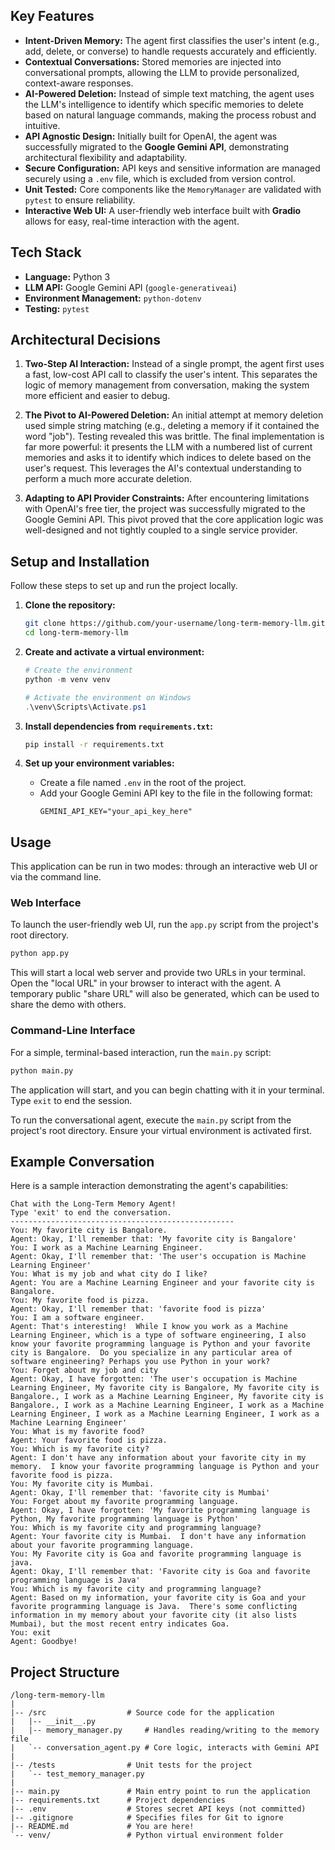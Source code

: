 ## Key Features

-   **Intent-Driven Memory:** The agent first classifies the user's intent (e.g., add, delete, or converse) to handle requests accurately and efficiently.
-   **Contextual Conversations:** Stored memories are injected into conversational prompts, allowing the LLM to provide personalized, context-aware responses.
-   **AI-Powered Deletion:** Instead of simple text matching, the agent uses the LLM's intelligence to identify which specific memories to delete based on natural language commands, making the process robust and intuitive.
-   **API Agnostic Design:** Initially built for OpenAI, the agent was successfully migrated to the **Google Gemini API**, demonstrating architectural flexibility and adaptability.
-   **Secure Configuration:** API keys and sensitive information are managed securely using a `.env` file, which is excluded from version control.
-   **Unit Tested:** Core components like the `MemoryManager` are validated with `pytest` to ensure reliability.
-   **Interactive Web UI:** A user-friendly web interface built with **Gradio** allows for easy, real-time interaction with the agent.

## Tech Stack

-   **Language:** Python 3
-   **LLM API:** Google Gemini API (`google-generativeai`)
-   **Environment Management:** `python-dotenv`
-   **Testing:** `pytest`

## Architectural Decisions

1.  **Two-Step AI Interaction:** Instead of a single prompt, the agent first uses a fast, low-cost API call to classify the user's intent. This separates the logic of memory management from conversation, making the system more efficient and easier to debug.

2.  **The Pivot to AI-Powered Deletion:** An initial attempt at memory deletion used simple string matching (e.g., deleting a memory if it contained the word "job"). Testing revealed this was brittle. The final implementation is far more powerful: it presents the LLM with a numbered list of current memories and asks it to identify which indices to delete based on the user's request. This leverages the AI's contextual understanding to perform a much more accurate deletion.

3.  **Adapting to API Provider Constraints:** After encountering limitations with OpenAI's free tier, the project was successfully migrated to the Google Gemini API. This pivot proved that the core application logic was well-designed and not tightly coupled to a single service provider.

## Setup and Installation

Follow these steps to set up and run the project locally.

1.  **Clone the repository:**
    ```bash
    git clone https://github.com/your-username/long-term-memory-llm.git
    cd long-term-memory-llm
    ```

2.  **Create and activate a virtual environment:**
    ```powershell
    # Create the environment
    python -m venv venv

    # Activate the environment on Windows
    .\venv\Scripts\Activate.ps1
    ```

3.  **Install dependencies from `requirements.txt`:**
    ```bash
    pip install -r requirements.txt
    ```

4.  **Set up your environment variables:**
    -   Create a file named `.env` in the root of the project.
    -   Add your Google Gemini API key to the file in the following format:
        ```
        GEMINI_API_KEY="your_api_key_here"
        ```

## Usage

This application can be run in two modes: through an interactive web UI or via the command line.

### Web Interface

To launch the user-friendly web UI, run the `app.py` script from the project's root directory.

```bash
python app.py
```

This will start a local web server and provide two URLs in your terminal. Open the "local URL" in your browser to interact with the agent. A temporary public "share URL" will also be generated, which can be used to share the demo with others.

### Command-Line Interface

For a simple, terminal-based interaction, run the `main.py` script:

```bash
python main.py
```

The application will start, and you can begin chatting with it in your terminal. Type `exit` to end the session.

To run the conversational agent, execute the `main.py` script from the project's root directory. Ensure your virtual environment is activated first.


## Example Conversation

Here is a sample interaction demonstrating the agent's capabilities:

```
Chat with the Long-Term Memory Agent!
Type 'exit' to end the conversation.
--------------------------------------------------
You: My favorite city is Bangalore.
Agent: Okay, I'll remember that: 'My favorite city is Bangalore'
You: I work as a Machine Learning Engineer.
Agent: Okay, I'll remember that: 'The user's occupation is Machine Learning Engineer'
You: What is my job and what city do I like?
Agent: You are a Machine Learning Engineer and your favorite city is Bangalore.
You: My favorite food is pizza.
Agent: Okay, I'll remember that: 'favorite food is pizza'
You: I am a software engineer.
Agent: That's interesting!  While I know you work as a Machine Learning Engineer, which is a type of software engineering, I also know your favorite programming language is Python and your favorite city is Bangalore.  Do you specialize in any particular area of software engineering? Perhaps you use Python in your work?
You: Forget about my job and city
Agent: Okay, I have forgotten: 'The user's occupation is Machine Learning Engineer, My favorite city is Bangalore, My favorite city is Bangalore., I work as a Machine Learning Engineer, My favorite city is Bangalore., I work as a Machine Learning Engineer, I work as a Machine Learning Engineer, I work as a Machine Learning Engineer, I work as a Machine Learning Engineer'
You: What is my favorite food? 
Agent: Your favorite food is pizza.
You: Which is my favorite city?
Agent: I don't have any information about your favorite city in my memory.  I know your favorite programming language is Python and your favorite food is pizza.
You: My favorite city is Mumbai.
Agent: Okay, I'll remember that: 'favorite city is Mumbai'
You: Forget about my favorite programming language.
Agent: Okay, I have forgotten: 'My favorite programming language is Python, My favorite programming language is Python'
You: Which is my favorite city and programming language?
Agent: Your favorite city is Mumbai.  I don't have any information about your favorite programming language.
You: My Favorite city is Goa and favorite programming language is java.
Agent: Okay, I'll remember that: 'Favorite city is Goa and favorite programming language is Java'
You: Which is my favorite city and programming language?
Agent: Based on my information, your favorite city is Goa and your favorite programming language is Java.  There's some conflicting information in my memory about your favorite city (it also lists Mumbai), but the most recent entry indicates Goa.
You: exit
Agent: Goodbye!

```

## Project Structure

```
/long-term-memory-llm
|
|-- /src                  # Source code for the application
|   |-- __init__.py
|   |-- memory_manager.py     # Handles reading/writing to the memory file
|   `-- conversation_agent.py # Core logic, interacts with Gemini API
|
|-- /tests                # Unit tests for the project
|   `-- test_memory_manager.py
|
|-- main.py               # Main entry point to run the application
|-- requirements.txt      # Project dependencies
|-- .env                  # Stores secret API keys (not committed)
|-- .gitignore            # Specifies files for Git to ignore
|-- README.md             # You are here!
`-- venv/                 # Python virtual environment folder
```